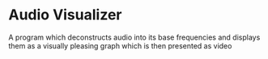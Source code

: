 # Audio Visualizer

A program which deconstructs audio into its base frequencies and displays them as a visually pleasing graph which is then presented as video
